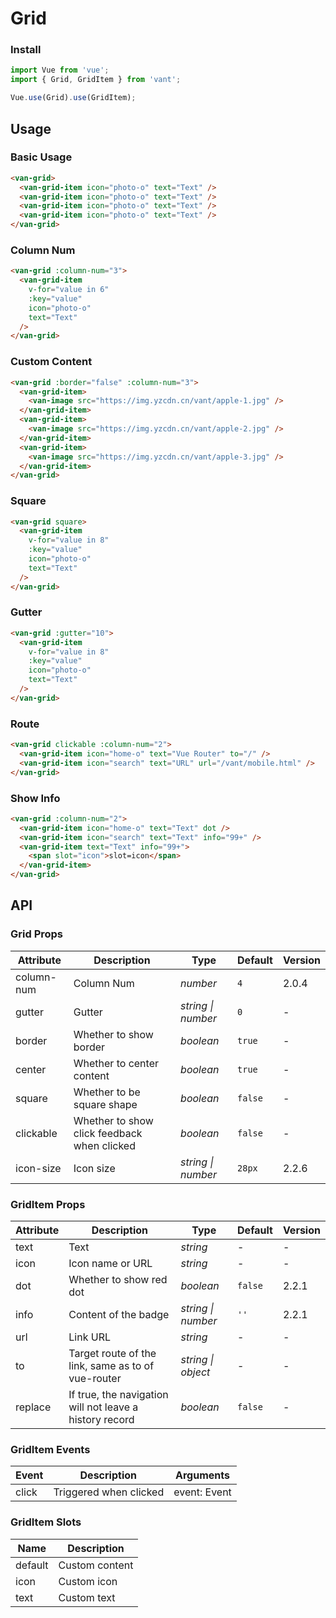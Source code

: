 # Grid

### Install

``` javascript
import Vue from 'vue';
import { Grid, GridItem } from 'vant';

Vue.use(Grid).use(GridItem);
```

## Usage

### Basic Usage

```html
<van-grid>
  <van-grid-item icon="photo-o" text="Text" />
  <van-grid-item icon="photo-o" text="Text" />
  <van-grid-item icon="photo-o" text="Text" />
  <van-grid-item icon="photo-o" text="Text" />
</van-grid>
```

### Column Num

```html
<van-grid :column-num="3">
  <van-grid-item
    v-for="value in 6"
    :key="value"
    icon="photo-o"
    text="Text"
  />
</van-grid>
```

### Custom Content

```html
<van-grid :border="false" :column-num="3">
  <van-grid-item>
    <van-image src="https://img.yzcdn.cn/vant/apple-1.jpg" />
  </van-grid-item>
  <van-grid-item>
    <van-image src="https://img.yzcdn.cn/vant/apple-2.jpg" />
  </van-grid-item>
  <van-grid-item>
    <van-image src="https://img.yzcdn.cn/vant/apple-3.jpg" />
  </van-grid-item>
</van-grid>
```

### Square

```html
<van-grid square>
  <van-grid-item
    v-for="value in 8"
    :key="value"
    icon="photo-o"
    text="Text"
  />
</van-grid>
```

### Gutter

```html
<van-grid :gutter="10">
  <van-grid-item
    v-for="value in 8"
    :key="value"
    icon="photo-o"
    text="Text"
  />
</van-grid>
```

### Route

```html
<van-grid clickable :column-num="2">
  <van-grid-item icon="home-o" text="Vue Router" to="/" />
  <van-grid-item icon="search" text="URL" url="/vant/mobile.html" />
</van-grid>
```

### Show Info

```html
<van-grid :column-num="2">
  <van-grid-item icon="home-o" text="Text" dot />
  <van-grid-item icon="search" text="Text" info="99+" />
  <van-grid-item text="Text" info="99+">
    <span slot="icon">slot=icon</span>
  </van-grid-item>
</van-grid>
```

## API

### Grid Props

| Attribute | Description | Type | Default | Version |
|------|------|------|------|------|
| column-num | Column Num | *number* | `4` | 2.0.4 |
| gutter | Gutter | *string \| number* | `0` | - |
| border | Whether to show border | *boolean* | `true` | - |
| center | Whether to center content | *boolean* | `true` | - |
| square | Whether to be square shape | *boolean* | `false` | - |
| clickable | Whether to show click feedback when clicked | *boolean* | `false` | - |
| icon-size | Icon size | *string \| number* | `28px` | 2.2.6 |

### GridItem Props

| Attribute | Description | Type | Default | Version |
|------|------|------|------|------|
| text | Text | *string* | - | - |
| icon | Icon name or URL | *string* | - | - |
| dot | Whether to show red dot | *boolean* | `false` | 2.2.1 |
| info | Content of the badge | *string \| number* | `''` | 2.2.1 |
| url | Link URL | *string* | - | - |
| to | Target route of the link, same as to of vue-router | *string \| object* | - | - |
| replace | If true, the navigation will not leave a history record | *boolean* | `false` | - |

### GridItem Events

| Event | Description | Arguments |
|------|------|------|
| click | Triggered when clicked | event: Event |

### GridItem Slots

| Name | Description |
|------|------|
| default | Custom content |
| icon | Custom icon |
| text | Custom text |
